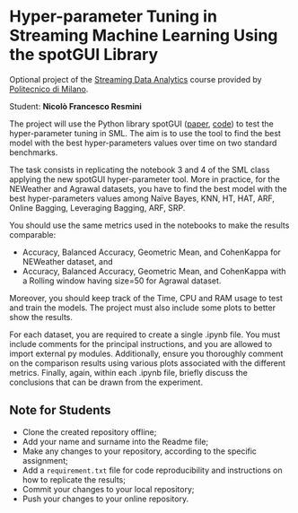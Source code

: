 # Hyper-parameter Tuning in Streaming Machine Learning Using the spotGUI Library

Optional project of the [Streaming Data Analytics](http://emanueledellavalle.org/teaching/streaming-data-analytics-2023-24/) course provided by [Politecnico di Milano](https://www11.ceda.polimi.it/schedaincarico/schedaincarico/controller/scheda_pubblica/SchedaPublic.do?&evn_default=evento&c_classe=811164&polij_device_category=DESKTOP&__pj0=0&__pj1=d563c55e73c3035baf5b0bab2dda086b).

Student: **Nicolò Francesco Resmini**

The project will use the Python library spotGUI ([paper](https://arxiv.org/pdf/2402.11594.pdf), [code](https://github.com/sequential-parameter-optimization/spotGUI/tree/main)) to test the hyper-parameter tuning in SML. The aim is to use the tool to find the best model with the best hyper-parameters values over time on two standard benchmarks.

The task consists in replicating the notebook 3 and 4 of the SML class applying the new spotGUI hyper-parameter tool. More in practice, for the NEWeather and Agrawal datasets, you have to find the best model with the best hyper-parameters values among Naïve Bayes, KNN, HT, HAT, ARF, Online Bagging, Leveraging Bagging, ARF, SRP.

You should use the same metrics used in the notebooks to make the results comparable:
- Accuracy, Balanced Accuracy, Geometric Mean, and CohenKappa for NEWeather dataset, and
- Accuracy, Balanced Accuracy, Geometric Mean, and CohenKappa with a Rolling window having size=50 for Agrawal dataset.

Moreover, you should keep track of the Time, CPU and RAM usage to test and train the models. The project must also include some plots to better show the results.

For each dataset, you are required to create a single .ipynb file. You must include comments for the principal instructions, and you are allowed to import external py modules. Additionally, ensure you thoroughly comment on the comparison results using various plots associated with the different metrics. Finally, again, within each .ipynb file, briefly discuss the conclusions that can be drawn from the experiment.

## Note for Students

* Clone the created repository offline;
* Add your name and surname into the Readme file;
* Make any changes to your repository, according to the specific assignment;
* Add a `requirement.txt` file for code reproducibility and instructions on how to replicate the results;
* Commit your changes to your local repository;
* Push your changes to your online repository.
